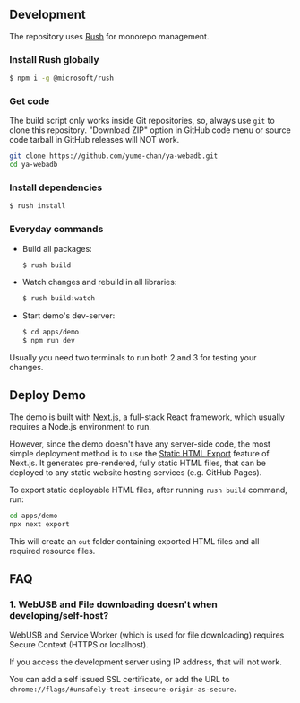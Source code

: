 ## Development

The repository uses [Rush](https://rushjs.io/) for monorepo management.

### Install Rush globally

```sh
$ npm i -g @microsoft/rush
```

### Get code

The build script only works inside Git repositories, so, always use `git` to clone this repository. "Download ZIP" option in GitHub code menu or source code tarball in GitHub releases will NOT work.

```sh
git clone https://github.com/yume-chan/ya-webadb.git
cd ya-webadb
```

### Install dependencies

```sh
$ rush install
```

### Everyday commands

* Build all packages:

    ```sh
    $ rush build
    ```

* Watch changes and rebuild in all libraries:

    ```sh
    $ rush build:watch
    ```

* Start demo's dev-server:

    ```sh
    $ cd apps/demo
    $ npm run dev
    ```

Usually you need two terminals to run both 2 and 3 for testing your changes.

## Deploy Demo

The demo is built with [Next.js](https://nextjs.org/), a full-stack React framework, which usually requires a Node.js environment to run.

However, since the demo doesn't have any server-side code, the most simple deployment method is to use the [Static HTML Export](https://nextjs.org/docs/advanced-features/static-html-export) feature of Next.js. It generates pre-rendered, fully static HTML files, that can be deployed to any static website hosting services (e.g. GitHub Pages).

To export static deployable HTML files, after running `rush build` command, run:

```sh
cd apps/demo
npx next export
```

This will create an `out` folder containing exported HTML files and all required resource files.

## FAQ

### 1. WebUSB and File downloading doesn't when developing/self-host?

WebUSB and Service Worker (which is used for file downloading) requires Secure Context (HTTPS or localhost).

If you access the development server using IP address, that will not work.

You can add a self issued SSL certificate, or add the URL to `chrome://flags/#unsafely-treat-insecure-origin-as-secure`.

